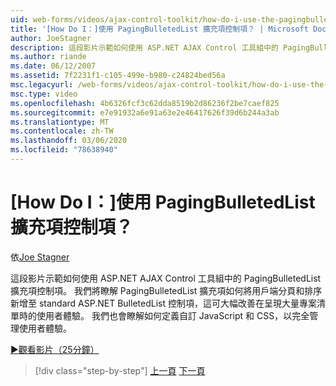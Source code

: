 ```yaml
---
uid: web-forms/videos/ajax-control-toolkit/how-do-i-use-the-pagingbulletedlist-extender-control
title: '[How Do I：]使用 PagingBulletedList 擴充項控制項？ | Microsoft Docs'
author: JoeStagner
description: 這段影片示範如何使用 ASP.NET AJAX Control 工具組中的 PagingBulletedList 擴充項控制項。 我們將瞭解 PagingBulletedList 的 extende 。
ms.author: riande
ms.date: 06/12/2007
ms.assetid: 7f2231f1-c105-499e-b980-c24824bed56a
msc.legacyurl: /web-forms/videos/ajax-control-toolkit/how-do-i-use-the-pagingbulletedlist-extender-control
msc.type: video
ms.openlocfilehash: 4b6326fcf3c62dda8519b2d86236f2be7caef825
ms.sourcegitcommit: e7e91932a6e91a63e2e46417626f39d6b244a3ab
ms.translationtype: MT
ms.contentlocale: zh-TW
ms.lasthandoff: 03/06/2020
ms.locfileid: "78638940"
---
```

# <a name="how-do-i-use-the-pagingbulletedlist-extender-control"></a>[How Do I：]使用 PagingBulletedList 擴充項控制項？

依[Joe Stagner](https://github.com/JoeStagner)

這段影片示範如何使用 ASP.NET AJAX Control 工具組中的 PagingBulletedList 擴充項控制項。 我們將瞭解 PagingBulletedList 擴充項如何將用戶端分頁和排序新增至 standard ASP.NET BulletedList 控制項，這可大幅改善在呈現大量專案清單時的使用者體驗。 我們也會瞭解如何定義自訂 JavaScript 和 CSS，以完全管理使用者體驗。

[&#9654;觀看影片（25分鐘）](https://channel9.msdn.com/Blogs/ASP-NET-Site-Videos/how-do-i-use-the-pagingbulletedlist-extender-control)

> [!div class="step-by-step"]
> [上一頁](how-do-i-use-the-aspnet-ajax-listsearch-extender.md)
> [下一頁](how-do-i-use-the-numericupdown-extender-control.md)
